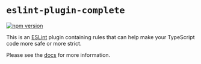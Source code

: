 # `eslint-plugin-complete`

[![npm version](https://img.shields.io/npm/v/eslint-plugin-complete.svg)](https://www.npmjs.com/package/eslint-plugin-complete)

This is an [ESLint](https://eslint.org/) plugin containing rules that can help make your TypeScript code more safe or more strict.

Please see the [docs](https://complete-js.github.io/eslint-plugin-complete) for more information.
